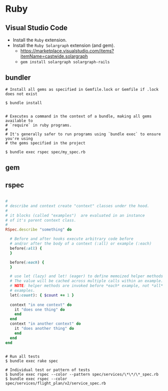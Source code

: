 # Ruby

## Visual Studio Code

* Install the `Ruby` extension.
* Install the `Ruby Solargraph` extension (and gem).
  * https://marketplace.visualstudio.com/items?itemName=castwide.solargraph
  * `gem install solargraph solargraph-rails`


## bundler

```shell
# Install all gems as specified in Gemfile.lock or Gemfile if .lock does not exist

$ bundle install


# Executes a command in the context of a bundle, making all gems available to
# `require` in ruby programs.
#
# It's generally safer to run programs using `bundle exec` to ensure you're using
# the gems specified in the project

$ bundle exec rspec spec/my_spec.rb

```


## gem


## rspec

```ruby

#
# describe and context create "context" classes under the hood.
#
# it blocks (called "examples")  are evaluated in an instance
# of it's parent context class.
#
RSpec.describe "something" do

  # Before and after hooks execute arbitrary code before
  # and/or after the body of a context (:all) or example (:each)
  before(:all) {
  }

  before(:each) {
  }

  # use let (lazy) and let! (eager) to define memoized helper methods
  # The value will be cached across multiple calls within an example.
  # NOTE: helper methods are invoked before *each* example, not *all*
  # examples.
  let(:count): { $count += 1 }
  
  context "in one context" do
    it "does one thing" do
    end
  end
  context "in another context" do
    it "does another thing" do
    end
  end
end

```

```shell

# Run all tests
$ bundle exec rake spec

# Individual test or pattern of tests
$ bundle exec rspec --color --pattern spec/services/\*\*/\*_spec.rb
$ bundle exec rspec --color spec/services/flight_plan/v2/service_spec.rb

```
